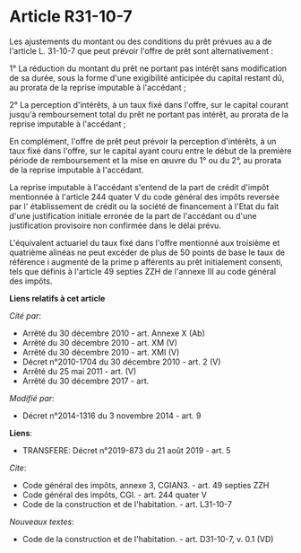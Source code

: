 # Article R31-10-7

Les ajustements du montant ou des conditions du prêt prévues au a de l'article L. 31-10-7 que peut prévoir l'offre de prêt
sont alternativement : 

1° La réduction du montant du prêt ne portant pas intérêt sans modification de sa durée, sous la forme d'une exigibilité
anticipée du capital restant dû, au prorata de la reprise imputable à l'accédant ; 

2° La perception d'intérêts, à un taux fixé dans l'offre, sur le capital courant jusqu'à remboursement total du prêt ne
portant pas intérêt, au prorata de la reprise imputable à l'accédant ; 

En complément, l'offre de prêt peut prévoir la perception d'intérêts, à un taux fixé dans l'offre, sur le capital ayant couru
entre le début de la première période de remboursement et la mise en œuvre du 1° ou du 2°, au prorata de la reprise imputable
à l'accédant. 

La reprise imputable à l'accédant s'entend de la part de crédit d'impôt mentionnée à l'article 244 quater V du code général
des impôts reversée par l'  établissement de crédit ou la société de financement à l'Etat du fait d'une justification
initiale erronée de la part de l'accédant ou d'une justification provisoire non confirmée dans le délai prévu. 

L'équivalent actuariel du taux fixé dans l'offre mentionné aux troisième et quatrième alinéas ne peut excéder de plus de 50
points de base le taux de référence i augmenté de la prime p afférents au prêt initialement consenti, tels que définis à
l'article 49 septies ZZH de l'annexe III au code général des impôts.

**Liens relatifs à cet article**

_Cité par_:

  - Arrêté du 30 décembre 2010 - art. Annexe X (Ab)
  - Arrêté du 30 décembre 2010 - art. XM (V)
  - Arrêté du 30 décembre 2010 - art. XMI (V)
  - Décret n°2010-1704 du 30 décembre 2010 - art. 2 (V)
  - Arrêté du 25 mai 2011 - art. (V)
  - Arrêté du 30 décembre 2017 - art.

_Modifié par_:

  - Décret n°2014-1316 du 3 novembre 2014 - art. 9

**Liens**:

  - TRANSFERE: Décret n°2019-873 du 21 août 2019 - art. 5

_Cite_:

  - Code général des impôts, annexe 3, CGIAN3. - art. 49 septies ZZH
  - Code général des impôts, CGI. - art. 244 quater V
  - Code de la construction et de l'habitation. - art. L31-10-7

_Nouveaux textes_:

  - Code de la construction et de l'habitation. - art. D31-10-7, v. 0.1 (VD)
